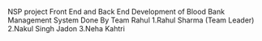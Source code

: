 NSP project Front End and Back End Development of Blood Bank Management System
Done By Team Rahul 
1.Rahul Sharma (Team Leader)
2.Nakul Singh Jadon
3.Neha Kahtri

